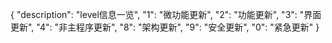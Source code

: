 {
  "description": "level信息一览",
  "1": "微功能更新",
  "2": "功能更新",
  "3": "界面更新",
  "4": "非主程序更新",
  "8": "架构更新",
  "9": "安全更新",
  "0": "紧急更新"
}
